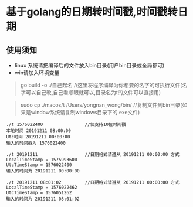 # 基于golang的日期转时间戳,时间戳转日期

## 使用须知
* linux 系统请把编译后的文件放入bin目录(用户bin目录或全局都可)
* win请加入环境变量


> go build -o ./自己起名        //这里将程序编译为你想要的名字的可执行文件(名字可以自己改,自己看顺眼就可以,目录名为t的文件可以直接用)

> sudo cp ./macos/t /Users/yongnan_wong/bin/        //复制文件到bin目录(如果是window系统请复制windows目录下的.exe文件)

~~~golang
./t 1576022400                //仅支持10位时间戳
本地时间 20191211 08:00:00
Utc时间 20191211 00:00:00
输入的时间戳为 1576022400

./t 20191211                  //日期格式请遵从 20191211 00:00:00 方式
LocalTimeStamp = 1575993600
UtcTimeStamp = 1576022400
输入的时间为 20191211 00:00:00

./t 20191211 08:01:02         //日期格式请遵从 20191211 00:00:00 方式
LocalTimeStamp = 1576022462
UtcTimeStamp = 1576051262
输入的时间为 20191211 08:01:02
~~~
